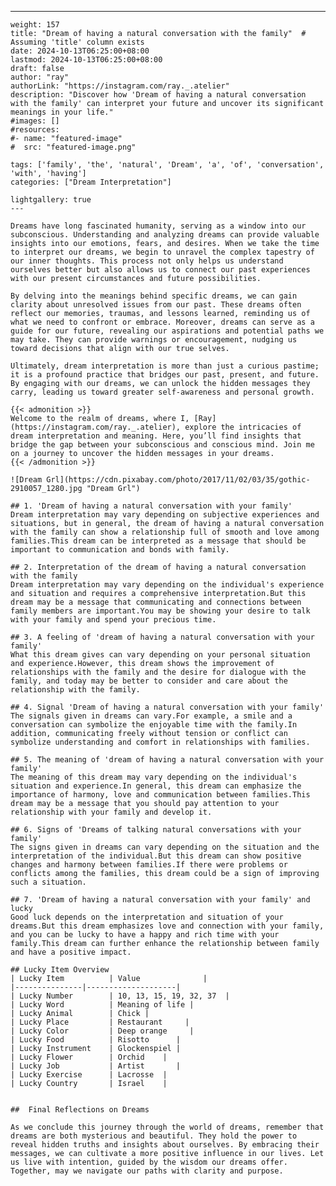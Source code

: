 ---
    weight: 157
    title: "Dream of having a natural conversation with the family"  # Assuming 'title' column exists
    date: 2024-10-13T06:25:00+08:00
    lastmod: 2024-10-13T06:25:00+08:00
    draft: false
    author: "ray"
    authorLink: "https://instagram.com/ray._.atelier"
    description: "Discover how 'Dream of having a natural conversation with the family' can interpret your future and uncover its significant meanings in your life."
    #images: []
    #resources:
    #- name: "featured-image"
    #  src: "featured-image.png"
    
    tags: ['family', 'the', 'natural', 'Dream', 'a', 'of', 'conversation', 'with', 'having']
    categories: ["Dream Interpretation"]
    
    lightgallery: true
    ---
    
    Dreams have long fascinated humanity, serving as a window into our subconscious. Understanding and analyzing dreams can provide valuable insights into our emotions, fears, and desires. When we take the time to interpret our dreams, we begin to unravel the complex tapestry of our inner thoughts. This process not only helps us understand ourselves better but also allows us to connect our past experiences with our present circumstances and future possibilities.
    
    By delving into the meanings behind specific dreams, we can gain clarity about unresolved issues from our past. These dreams often reflect our memories, traumas, and lessons learned, reminding us of what we need to confront or embrace. Moreover, dreams can serve as a guide for our future, revealing our aspirations and potential paths we may take. They can provide warnings or encouragement, nudging us toward decisions that align with our true selves.
    
    Ultimately, dream interpretation is more than just a curious pastime; it is a profound practice that bridges our past, present, and future. By engaging with our dreams, we can unlock the hidden messages they carry, leading us toward greater self-awareness and personal growth.
    
    {{< admonition >}}
    Welcome to the realm of dreams, where I, [Ray](https://instagram.com/ray._.atelier), explore the intricacies of dream interpretation and meaning. Here, you’ll find insights that bridge the gap between your subconscious and conscious mind. Join me on a journey to uncover the hidden messages in your dreams.
    {{< /admonition >}}
    
    ![Dream Grl](https://cdn.pixabay.com/photo/2017/11/02/03/35/gothic-2910057_1280.jpg "Dream Grl")
    
    ## 1. 'Dream of having a natural conversation with your family'
    Dream interpretation may vary depending on subjective experiences and situations, but in general, the dream of having a natural conversation with the family can show a relationship full of smooth and love among families.This dream can be interpreted as a message that should be important to communication and bonds with family.
    
    ## 2. Interpretation of the dream of having a natural conversation with the family
    Dream interpretation may vary depending on the individual's experience and situation and requires a comprehensive interpretation.But this dream may be a message that communicating and connections between family members are important.You may be showing your desire to talk with your family and spend your precious time.
    
    ## 3. A feeling of 'dream of having a natural conversation with your family'
    What this dream gives can vary depending on your personal situation and experience.However, this dream shows the improvement of relationships with the family and the desire for dialogue with the family, and today may be better to consider and care about the relationship with the family.
    
    ## 4. Signal 'Dream of having a natural conversation with your family'
    The signals given in dreams can vary.For example, a smile and a conversation can symbolize the enjoyable time with the family.In addition, communicating freely without tension or conflict can symbolize understanding and comfort in relationships with families.
    
    ## 5. The meaning of 'dream of having a natural conversation with your family'
    The meaning of this dream may vary depending on the individual's situation and experience.In general, this dream can emphasize the importance of harmony, love and communication between families.This dream may be a message that you should pay attention to your relationship with your family and develop it.
    
    ## 6. Signs of 'Dreams of talking natural conversations with your family'
    The signs given in dreams can vary depending on the situation and the interpretation of the individual.But this dream can show positive changes and harmony between families.If there were problems or conflicts among the families, this dream could be a sign of improving such a situation.
    
    ## 7. 'Dream of having a natural conversation with your family' and lucky
    Good luck depends on the interpretation and situation of your dreams.But this dream emphasizes love and connection with your family, and you can be lucky to have a happy and rich time with your family.This dream can further enhance the relationship between family and have a positive impact.
    
    ## Lucky Item Overview
    | Lucky Item          | Value              |
    |---------------|--------------------|
    | Lucky Number        | 10, 13, 15, 19, 32, 37  |
    | Lucky Word          | Meaning of life |
    | Lucky Animal        | Chick |
    | Lucky Place         | Restaurant     |
    | Lucky Color         | Deep orange     |
    | Lucky Food          | Risotto      |
    | Lucky Instrument    | Glockenspiel |
    | Lucky Flower        | Orchid    |
    | Lucky Job           | Artist       |
    | Lucky Exercise      | Lacrosse  |
    | Lucky Country       | Israel    |
    
    
    ##  Final Reflections on Dreams
    
    As we conclude this journey through the world of dreams, remember that dreams are both mysterious and beautiful. They hold the power to reveal hidden truths and insights about ourselves. By embracing their messages, we can cultivate a more positive influence in our lives. Let us live with intention, guided by the wisdom our dreams offer. Together, may we navigate our paths with clarity and purpose.
    